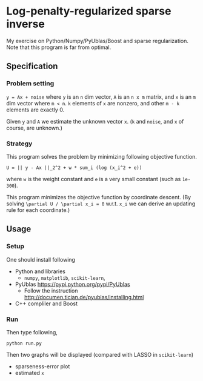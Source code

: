# Log-penalty-regularized sparse inverse

My exercise on Python/Numpy/PyUblas/Boost and sparse regularization.
Note that this program is far from optimal.

## Specification
### Problem setting

`y = Ax + noise` where `y` is an `n` dim vector, `A` is an `n x m` matrix, and `x` is an `m` dim vector where `m < n`.
`k` elements of `x` are nonzero, and other `m - k` elements are exactly 0.

Given `y` and `A` we estimate the unknown vector `x`.
(`k` and `noise`, and `x` of course, are unknown.)

### Strategy

This program solves the problem by minimizing following objective function.

`U = || y - Ax ||_2^2 + w * sum_i (log (x_i^2 + e))`

where `w` is the weight constant and `e` is a very small constant (such as `1e-300`).

This program minimizes the objective function by coordinate descent.
(By solving `\partial U / \partial x_i = 0` w.r.t. `x_i` we can derive an updating rule for each coordinate.)

## Usage
### Setup

One should install following

+ Python and libraries
    + `numpy`, `matplotlib`, `scikit-learn`, 
+ PyUblas https://pypi.python.org/pypi/PyUblas
    + Follow the instruction http://documen.tician.de/pyublas/installing.html
+ C++ compliler and Boost

### Run
Then type following,

    python run.py

Then two graphs will be displayed (compared with LASSO in `scikit-learn`)
+ sparseness-error plot
+ estimated `x`

